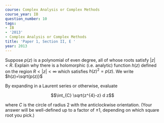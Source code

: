 ```yaml
---
course: Complex Analysis or Complex Methods
course_year: IB
question_number: 10
tags:
- IB
- '2013'
- Complex Analysis or Complex Methods
title: 'Paper 1, Section II, E '
year: 2013
---
```




Suppose $p(z)$ is a polynomial of even degree, all of whose roots satisfy $|z|<R$. Explain why there is a holomorphic (i.e. analytic) function $h(z)$ defined on the region $R<|z|<\infty$ which satisfies $h(z)^{2}=p(z)$. We write $h(z)=\sqrt{p(z)}$

By expanding in a Laurent series or otherwise, evaluate

$$\int_{C} \sqrt{z^{4}-z} d z$$

where $C$ is the circle of radius 2 with the anticlockwise orientation. (Your answer will be well-defined up to a factor of $\pm 1$, depending on which square root you pick.)
